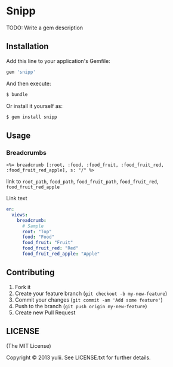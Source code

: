 # Snipp

TODO: Write a gem description

## Installation

Add this line to your application's Gemfile:

```ruby
gem 'snipp'
```
And then execute:
```sh
$ bundle
```
Or install it yourself as:
```sh
$ gem install snipp
```
## Usage
### Breadcrumbs
```html+ruby
<%= breadcrumb [:root, :food, :food_fruit, :food_fruit_red, :food_fruit_red_apple], s: "/" %>
```

link to `root_path`, `food_path`, `food_fruit_path`, `food_fruit_red`, `food_fruit_red_apple`

Link text
```yaml
en:
  views:
    breadcrumb:
      # Sample
      root: "Top"
      food: "Food"
      food_fruit: "Fruit"
      food_fruit_red: "Red"
      food_fruit_red_apple: "Apple"
```

## Contributing

1. Fork it
2. Create your feature branch (`git checkout -b my-new-feature`)
3. Commit your changes (`git commit -am 'Add some feature'`)
4. Push to the branch (`git push origin my-new-feature`)
5. Create new Pull Request

## LICENSE
(The MIT License)

Copyright © 2013 yulii. See LICENSE.txt for further details.
